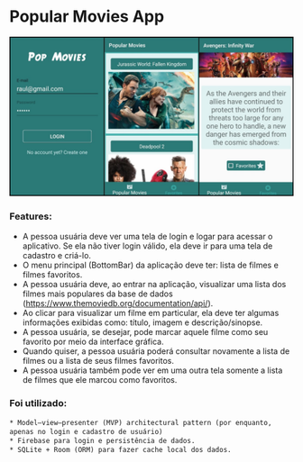 # Popular Movies App

![Alt text](https://raw.githubusercontent.com/raulfmiranda/PopMovies/master/screenshots/all.jpg "PopMovies Screenshots")

### Features:

* A pessoa usuária deve ver uma tela de login e logar para acessar o aplicativo. Se ela não tiver login válido, ela deve ir para uma tela de cadastro e criá-lo.
* O menu principal (BottomBar) da aplicação deve ter: lista de filmes e filmes favoritos.
* A pessoa usuária deve, ao entrar na aplicação, visualizar uma lista dos filmes mais populares da base de dados (https://www.themoviedb.org/documentation/api/).
* Ao clicar para visualizar um filme em particular, ela deve ter algumas informações exibidas como: título, imagem e descrição/sinopse.
* A pessoa usuária, se desejar, pode marcar aquele filme como seu favorito por meio da interface gráfica.
* Quando quiser, a pessoa usuária poderá consultar novamente a lista de filmes ou a lista de seus filmes favoritos.
* A pessoa usuária também pode ver em uma outra tela somente a lista de filmes que ele marcou como favoritos.

### Foi utilizado:

```
* Model–view–presenter (MVP) architectural pattern (por enquanto, apenas no login e cadastro de usuário)
* Firebase para login e persistência de dados.
* SQLite + Room (ORM) para fazer cache local dos dados. 
```